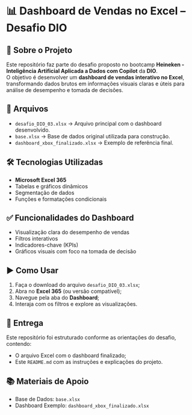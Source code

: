 # 📊 Dashboard de Vendas no Excel – Desafio DIO

## 🧠 Sobre o Projeto

Este repositório faz parte do desafio proposto no bootcamp **Heineken - Inteligência Artificial Aplicada a Dados com Copilot** da **DIO**.  
O objetivo é desenvolver um **dashboard de vendas interativo no Excel**, transformando dados brutos em informações visuais claras e úteis para análise de desempenho e tomada de decisões.

## 📂 Arquivos

- `desafio_DIO_03.xlsx` → Arquivo principal com o dashboard desenvolvido.
- `base.xlsx` → Base de dados original utilizada para construção.
- `dashboard_xbox_finalizado.xlsx` → Exemplo de referência final.

## 🛠 Tecnologias Utilizadas

- **Microsoft Excel 365**
- Tabelas e gráficos dinâmicos
- Segmentação de dados
- Funções e formatações condicionais

## ✅ Funcionalidades do Dashboard

- Visualização clara do desempenho de vendas
- Filtros interativos
- Indicadores-chave (KPIs)
- Gráficos visuais com foco na tomada de decisão

## ▶️ Como Usar

1. Faça o download do arquivo `desafio_DIO_03.xlsx`;
2. Abra no **Excel 365** (ou versão compatível);
3. Navegue pela aba do **Dashboard**;
4. Interaja com os filtros e explore as visualizações.

## 📌 Entrega

Este repositório foi estruturado conforme as orientações do desafio, contendo:

- O arquivo Excel com o dashboard finalizado;
- Este `README.md` com as instruções e explicações do projeto.

## 📚 Materiais de Apoio

- Base de Dados: `base.xlsx`
- Dashboard Exemplo: `dashboard_xbox_finalizado.xlsx`
